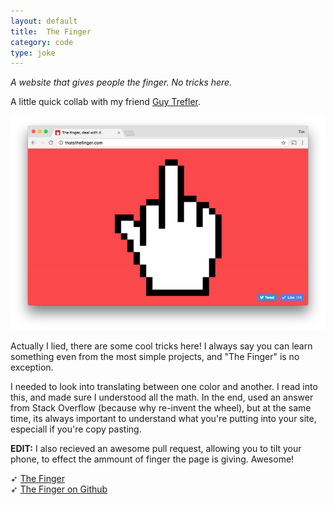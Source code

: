 ```yaml
---
layout: default
title:  The Finger
category: code
type: joke
---
```


*A website that gives people the finger. No tricks here.*

A little quick collab with my friend [Guy Trefler](https://www.guytrefler.com/).

![The finger, thats it](./images/the-finger-1.png)

Actually I lied, there are some cool tricks here! I always say you can learn something even from the most simple projects, and "The Finger" is no exception.

I needed to look into translating between one color and another. I read into this, and made sure I understood all the math. In the end, used an answer from Stack Overflow (because why re-invent the wheel), but at the same time, its always important to understand what you're putting into your site, especiall if you're copy pasting.

**EDIT:** I also recieved an awesome pull request, allowing you to tilt your phone, to effect the ammount of finger the page is giving. Awesome!

➶ [The Finger](http://thatsthefinger.com)<br>
➶ [The Finger on Github](https://github.com/tholman/thats-the-finger)
